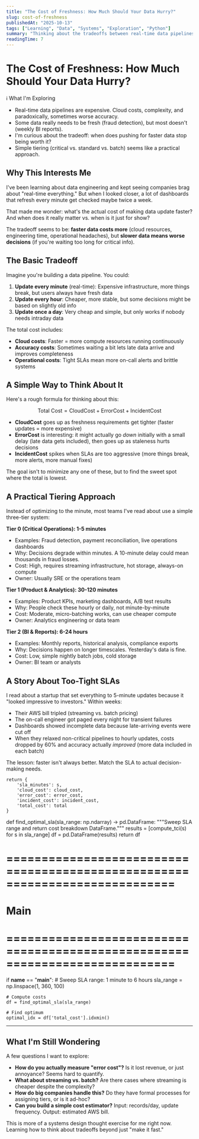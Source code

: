 ```yaml
---
title: "The Cost of Freshness: How Much Should Your Data Hurry?"
slug: cost-of-freshness
publishedAt: "2025-10-13"
tags: ["Learning", "Data", "Systems", "Exploration", "Python"]
summary: "Thinking about the tradeoffs between real-time data pipelines and relaxed batch jobs."
readingTime: 7
---
```


# The Cost of Freshness: How Much Should Your Data Hurry?

<div class="callout callout-info">
<div class="callout-header">
<span class="callout-icon">ℹ</span>
<span class="callout-title">What I'm Exploring</span>
</div>
<div class="callout-content">

- Real-time data pipelines are expensive. Cloud costs, complexity, and paradoxically, sometimes worse accuracy.
- Some data really needs to be fresh (fraud detection), but most doesn't (weekly BI reports).
- I'm curious about the tradeoff: when does pushing for faster data stop being worth it?
- Simple tiering (critical vs. standard vs. batch) seems like a practical approach.

</div>
</div>

## Why This Interests Me

I've been learning about data engineering and kept seeing companies brag about "real-time everything." But when I looked closer, a lot of dashboards that refresh every minute get checked maybe twice a week.

That made me wonder: what's the actual cost of making data update faster? And when does it really matter vs. when is it just for show?

The tradeoff seems to be: **faster data costs more** (cloud resources, engineering time, operational headaches), but **slower data means worse decisions** (if you're waiting too long for critical info).

## The Basic Tradeoff

Imagine you're building a data pipeline. You could:
1. **Update every minute** (real-time): Expensive infrastructure, more things break, but users always have fresh data
2. **Update every hour**: Cheaper, more stable, but some decisions might be based on slightly old info
3. **Update once a day**: Very cheap and simple, but only works if nobody needs intraday data

The total cost includes:
- **Cloud costs**: Faster = more compute resources running continuously
- **Accuracy costs**: Sometimes waiting a bit lets late data arrive and improves completeness
- **Operational costs**: Tight SLAs mean more on-call alerts and brittle systems

## A Simple Way to Think About It

Here's a rough formula for thinking about this:

$$
\text{Total Cost} = \text{CloudCost} + \text{ErrorCost} + \text{IncidentCost}
$$

- **CloudCost** goes up as freshness requirements get tighter (faster updates = more expensive)
- **ErrorCost** is interesting: it might actually go *down* initially with a small delay (late data gets included), then goes up as staleness hurts decisions
- **IncidentCost** spikes when SLAs are too aggressive (more things break, more alerts, more manual fixes)

The goal isn't to minimize any one of these, but to find the sweet spot where the total is lowest.

## A Practical Tiering Approach

Instead of optimizing to the minute, most teams I've read about use a simple three-tier system:

**Tier 0 (Critical Operations): 1-5 minutes**
- Examples: Fraud detection, payment reconciliation, live operations dashboards
- Why: Decisions degrade within minutes. A 10-minute delay could mean thousands in fraud losses.
- Cost: High, requires streaming infrastructure, hot storage, always-on compute
- Owner: Usually SRE or the operations team

**Tier 1 (Product & Analytics): 30-120 minutes**
- Examples: Product KPIs, marketing dashboards, A/B test results
- Why: People check these hourly or daily, not minute-by-minute
- Cost: Moderate, micro-batching works, can use cheaper compute
- Owner: Analytics engineering or data team

**Tier 2 (BI & Reports): 6-24 hours**
- Examples: Monthly reports, historical analysis, compliance exports
- Why: Decisions happen on longer timescales. Yesterday's data is fine.
- Cost: Low, simple nightly batch jobs, cold storage
- Owner: BI team or analysts

## A Story About Too-Tight SLAs

I read about a startup that set everything to 5-minute updates because it "looked impressive to investors." Within weeks:

- Their AWS bill tripled (streaming vs. batch pricing)
- The on-call engineer got paged every night for transient failures
- Dashboards showed incomplete data because late-arriving events were cut off
- When they relaxed non-critical pipelines to hourly updates, costs dropped by 60% and accuracy actually *improved* (more data included in each batch)

The lesson: faster isn't always better. Match the SLA to actual decision-making needs.
    
    return {
        'sla_minutes': s,
        'cloud_cost': cloud_cost,
        'error_cost': error_cost,
        'incident_cost': incident_cost,
        'total_cost': total
    }

def find_optimal_sla(sla_range: np.ndarray) -> pd.DataFrame:
    """Sweep SLA range and return cost breakdown DataFrame."""
    results = [compute_tci(s) for s in sla_range]
    df = pd.DataFrame(results)
    return df

# ============================================================================
# Main
# ============================================================================

if __name__ == "__main__":
    # Sweep SLA range: 1 minute to 6 hours
    sla_range = np.linspace(1, 360, 100)
    
    # Compute costs
    df = find_optimal_sla(sla_range)
    
    # Find optimum
    optimal_idx = df['total_cost'].idxmin()

<hr class="divider" />

## What I'm Still Wondering

A few questions I want to explore:

- **How do you actually measure "error cost"?** Is it lost revenue, or just annoyance? Seems hard to quantify.
- **What about streaming vs. batch?** Are there cases where streaming is cheaper despite the complexity?
- **How do big companies handle this?** Do they have formal processes for assigning tiers, or is it ad-hoc?
- **Can you build a simple cost estimator?** Input: records/day, update frequency. Output: estimated AWS bill.

This is more of a systems design thought exercise for me right now. Learning how to think about tradeoffs beyond just "make it fast."
